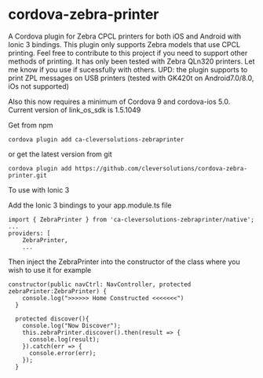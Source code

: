 # cordova-zebra-printer
A Cordova plugin for Zebra CPCL printers for both iOS and Android with Ionic 3 bindings. This plugin only supports Zebra models that use CPCL printing. Feel free to contribute to this project if you need to support other methods of printing. It has only been tested with Zebra QLn320 printers. Let me know if you use if sucessfully with others.
UPD: the plugin supports to print ZPL messages on USB printers (tested with GK420t on Android7.0/8.0, iOs not supported)

Also this now requires a minimum of Cordova 9 and cordova-ios 5.0.
Current version of link_os_sdk is 1.5.1049

Get from npm
```
cordova plugin add ca-cleversolutions-zebraprinter
```
or get the latest version from git
```
cordova plugin add https://github.com/cleversolutions/cordova-zebra-printer.git
```

To use with Ionic 3

Add the Ionic 3 bindings to your app.module.ts file
```
import { ZebraPrinter } from 'ca-cleversolutions-zebraprinter/native';
...
providers: [
    ZebraPrinter,
    ...
```

Then inject the ZebraPrinter into the constructor of the class where you wish to use it
for example
```
constructor(public navCtrl: NavController, protected zebraPrinter:ZebraPrinter) {
    console.log(">>>>>> Home Constructed <<<<<<<")
  }

  protected discover(){
    console.log("Now Discover");
    this.zebraPrinter.discover().then(result => {
      console.log(result);
    }).catch(err => {
      console.error(err);
    });
  }
```